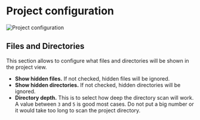 # Project configuration #

![Project configuration](images/cfg-project.png)

## Files and Directories ##

This section allows to configure what files and directories will be shown in
the project view.

* **Show hidden files.**  If not checked, hidden files will be ignored.
* **Show hidden directories.**  If not checked, hidden directories will be
  ignored.
* **Directory depth.**  This is to select how deep the directory scan will
  work.  A value between `3` and `5` is good most cases.  Do not put a big
  number or it would take too long to scan the project directory.

